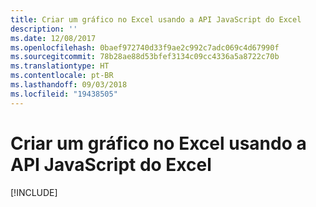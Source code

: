 ```yaml
---
title: Criar um gráfico no Excel usando a API JavaScript do Excel
description: ''
ms.date: 12/08/2017
ms.openlocfilehash: 0baef972740d33f9ae2c992c7adc069c4d67990f
ms.sourcegitcommit: 78b28ae88d53bfef3134c09cc4336a5a8722c70b
ms.translationtype: HT
ms.contentlocale: pt-BR
ms.lasthandoff: 09/03/2018
ms.locfileid: "19438505"
---
```

# <a name="create-a-chart-in-excel-using-the-excel-javascript-api"></a>Criar um gráfico no Excel usando a API JavaScript do Excel

[!INCLUDE[](../includes/excel-tutorial-create-chart.md)]